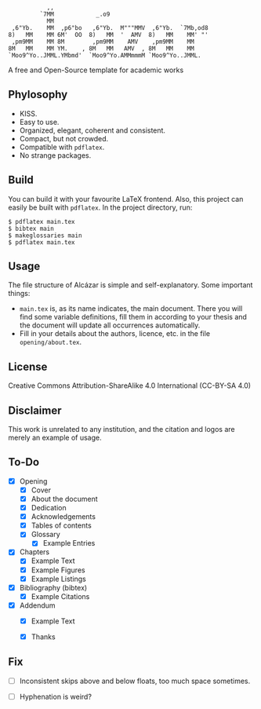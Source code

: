 ```
           ,,                                        
         `7MM            _.o9                                
           MM                                             
 ,6"Yb.    MM  ,p6"bo   ,6"Yb.  M"""MMV  ,6"Yb.  `7Mb,od8 
8)   MM    MM 6M'  OO  8)   MM  '  AMV  8)   MM    MM' "' 
 ,pm9MM    MM 8M        ,pm9MM    AMV    ,pm9MM    MM     
8M   MM    MM YM.    , 8M   MM   AMV  , 8M   MM    MM     
`Moo9^Yo..JMML.YMbmd'  `Moo9^Yo.AMMmmmM `Moo9^Yo..JMML.   

```

A free and Open-Source template for academic works


## Phylosophy

- KISS.
- Easy to use.
- Organized, elegant, coherent and consistent.
- Compact, but not crowded.
- Compatible with `pdflatex`.
- No strange packages.


## Build

You can build it with your favourite LaTeX frontend. Also, this project can easily be built with `pdflatex`. In the project directory, run:

```
$ pdflatex main.tex
$ bibtex main
$ makeglossaries main
$ pdflatex main.tex
```



## Usage

The file structure of Alcázar is simple and self-explanatory. Some important things:

- `main.tex` is, as its name indicates, the main document. There you will find some variable definitions, fill them in according to your thesis and the document will update all occurrences automatically.
- Fill in your details about the authors, licence, etc. in the file `opening/about.tex`.


## License

Creative Commons Attribution-ShareAlike 4.0 International (CC-BY-SA 4.0)


## Disclaimer

This work is unrelated to any institution, and the citation and logos are merely an example of usage.


## To-Do

- [x] Opening
    - [x] Cover
    - [x] About the document
    - [x] Dedication
    - [x] Acknowledgements
    - [x] Tables of contents
    - [x] Glossary
        - [x] Example Entries
- [x] Chapters
    - [x] Example Text
    - [x] Example Figures
    - [x] Example Listings
- [x] Bibliography (bibtex)
    - [x] Example Citations
- [x] Addendum
    - [x] Example Text
    - [x] Thanks
    
    
## Fix    

- [ ] Inconsistent skips above and below floats, too much space sometimes.
- [ ] Hyphenation is weird?




